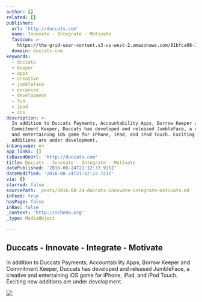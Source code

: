 ```yaml
---
author: []
related: []
publisher:
  url: 'http://duccats.com'
  name: Innovate - Integrate - Motivate
  favicon: >-
    https://the-grid-user-content.s3-us-west-2.amazonaws.com/81bfca08-1e91-419a-a19e-d69c5dc5ee89.ico
  domain: duccats.com
keywords:
  - duccats
  - keeper
  - apps
  - creative
  - jumbleface
  - porpoise
  - development
  - fun
  - ipod
  - ios
description: >-
  In addition to Duccats Payments, Accountability Apps, Borrow Keeper and
  Commitment Keeper, Duccats has developed and released JumbleFace, a creative
  and entertaining iOS game for iPhone, iPad, and iPod Touch. Exciting new
  additions are under development.
inLanguage: en
app_links: []
isBasedOnUrl: 'http://duccats.com'
title: Duccats - Innovate - Integrate - Motivate
datePublished: '2016-08-24T21:12:37.915Z'
dateModified: '2016-08-24T21:12:22.721Z'
via: {}
starred: false
sourcePath: _posts/2016-08-24-duccats-innovate-integrate-motivate.md
inFeed: true
hasPage: false
inNav: false
_context: 'http://schema.org'
_type: MediaObject

---
```

<article style=""><h1>Duccats - Innovate - Integrate - Motivate</h1><p>In addition to Duccats Payments, Accountability Apps, Borrow Keeper and Commitment Keeper, Duccats has developed and released JumbleFace, a creative and entertaining iOS game for iPhone, iPad, and iPod Touch. Exciting new additions are under development.</p><img src="https://imgflo.herokuapp.com/graph/vahj1ThiexotieMo/c074953c703a6112f664d68121f503b1/passthrough.jpg?input=https%3A%2F%2Fimgflo.herokuapp.com%2Fgraph%2Fvahj1ThiexotieMo%2Fdafe1f914155d110e2069c1090876bbe%2Fnoop.jpg%3Finput%3Dhttps%253A%252F%252Fimg.youtube.com%252Fvi%252FEjNiywQORXk%252Fmaxresdefault.jpg&amp;width=1280" /></article>